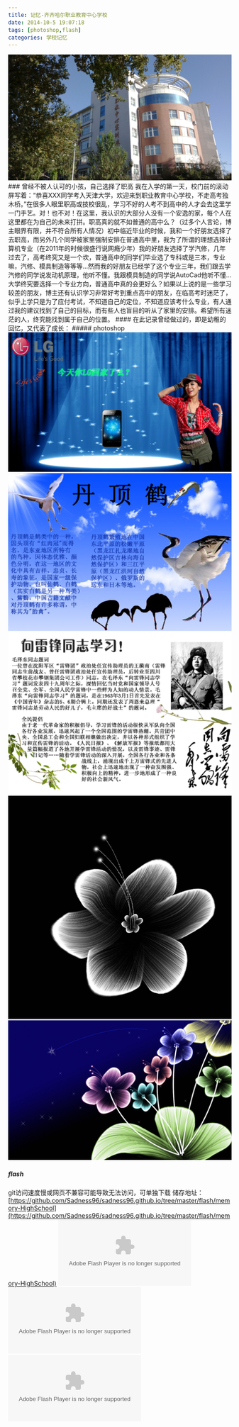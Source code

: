 ```yaml
---
title: 记忆-齐齐哈尔职业教育中心学校
date: 2014-10-5 19:07:18
tags: [photoshop,flash]
categories: 学校记忆
---
```

<img src="https://raw.githubusercontent.com/Sadness96/sadness96.github.io/master/images/blog/memory-HighSchool/school.png"/>
<!-- more -->
### 曾经不被人认可的小孩，自己选择了职高
我在入学的第一天，校门前的滚动屏写着：“恭喜XXX同学考入天津大学，欢迎来到职业教育中心学校，不走高考独木桥。”在很多人眼里职高或技校很乱，学习不好的人考不到高中的人才会去这里学一门手艺。对！也不对！在这里，我认识的大部分人没有一个安逸的家，每个人在这里都在为自己的未来打拼。职高真的就不如普通的高中么？（过多个人言论，博主眼界有限，并不符合所有人情况）初中临近毕业的时候，我和一个好朋友选择了去职高，而另外几个同学被家里强制安排在普通高中里，我为了所谓的理想选择计算机专业（在2011年的时候很盛行说网瘾少年）我的好朋友选择了学汽修，几年过去了，高考终究又是一个坎，普通高中的同学们毕业选了专科或是三本，专业嘛，汽修、模具制造等等等…然而我的好朋友已经学了这个专业三年，我们跟去学汽修的同学说发动机原理，他听不懂。我跟模具制造的同学说AutoCad他听不懂…大学终究要选择一个专业方向，普通高中真的会更好么？如果以上说的是一些学习较差的朋友，博主还有认识学习非常好考到重点高中的朋友，在临高考时迷茫了，似乎上学只是为了应付考试，不知道自己的定位，不知道应该考什么专业，有人通过我的建议找到了自己的目标，而有些人也盲目的听从了家里的安排。希望所有迷茫的人，终究能找到属于自己的位置。
#### 在此记录曾经做过的，即是幼稚的回忆，又代表了成长：
##### photoshop
<img src="https://raw.githubusercontent.com/Sadness96/sadness96.github.io/master/images/blog/memory-HighSchool/LG.gif"/>
<img src="https://raw.githubusercontent.com/Sadness96/sadness96.github.io/master/images/blog/memory-HighSchool/%E4%B8%B9%E9%A1%B6%E9%B9%A4.jpg"/>
<img src="https://raw.githubusercontent.com/Sadness96/sadness96.github.io/master/images/blog/memory-HighSchool/%E9%9B%B7%E9%94%8B.jpg"/>
<img src="https://raw.githubusercontent.com/Sadness96/sadness96.github.io/master/images/blog/memory-HighSchool/%E8%8A%B11.jpg"/>
<img src="https://raw.githubusercontent.com/Sadness96/sadness96.github.io/master/images/blog/memory-HighSchool/%E8%8A%B12.jpg"/>

##### flash
git访问速度慢或网页不兼容可能导致无法访问，可单独下载
储存地址：[https://github.com/Sadness96/sadness96.github.io/tree/master/flash/memory-HighSchool](https://github.com/Sadness96/sadness96.github.io/tree/master/flash/memory-HighSchool)
<embed src="https://raw.githubusercontent.com/Sadness96/sadness96.github.io/master/flash/memory-HighSchool/苏宁.swf" type="application/x-shockwave-flash" allowNetworking="all"></embed>
<embed src="https://raw.githubusercontent.com/Sadness96/sadness96.github.io/master/flash/memory-HighSchool/期末.swf" type="application/x-shockwave-flash" allowNetworking="all"></embed>
<embed src="https://raw.githubusercontent.com/Sadness96/sadness96.github.io/master/flash/memory-HighSchool/粮.swf" type="application/x-shockwave-flash" allowNetworking="all"></embed>